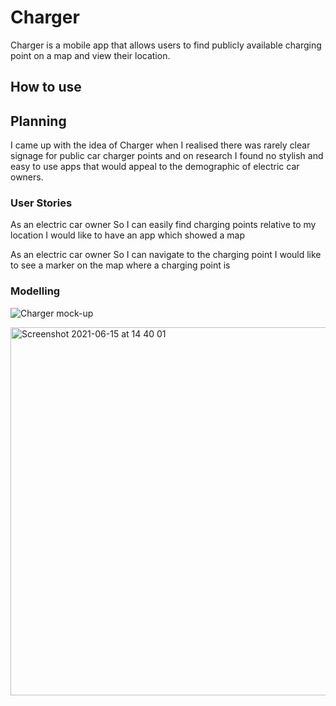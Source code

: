 # Charger

Charger is a mobile app that allows users to find publicly available charging point on a map and view their location.

## How to use


## Planning

I came up with the idea of Charger when I realised there was rarely clear signage for public car charger points and on research I found no stylish and easy to use apps that would appeal to the demographic of electric car owners.

### User Stories

As an electric car owner
So I can easily find charging points relative to my location
I would like to have an app which showed a map

As an electric car owner
So I can navigate to the charging point
I would like to see a marker on the map where a charging point is

### Modelling

![Charger mock-up](https://user-images.githubusercontent.com/74908625/122063061-d931ef80-cde7-11eb-9629-641b90b9e495.jpg)

<img width="589" alt="Screenshot 2021-06-15 at 14 40 01" src="https://user-images.githubusercontent.com/74908625/122063432-2b731080-cde8-11eb-99c8-2baa47f39426.png">
